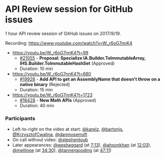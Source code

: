 # API Review session for GitHub issues

1 hour API review session of GitHub issues on 2017/9/19.

Recording: https://www.youtube.com/watch?v=W_r6oG7nnK4

* https://youtu.be/W_r6oG7nnK4?t=99
  * [#21055](https://github.com/dotnet/corefx/issues/21055) - **Proposal: Specialize IA.Builder.ToImmutableArray, IHS.Builder.ToImmutableHashSet** (Approved)
  * Duration: 10 min
* https://youtu.be/W_r6oG7nnK4?t=680
  * [#19928](https://github.com/dotnet/corefx/issues/19928) - **Add API to get an AssemblyName that doesn't throw on a native binary** (Rejected)
  * Duration: 15 min
* https://youtu.be/W_r6oG7nnK4?t=1723
  * [#16428](https://github.com/dotnet/corefx/issues/16428) - **New Math APIs** (Approved)
  * Duration: 40 min


### Participants

  * Left-to-right on the video at start: [@karelz](https://github.com/karelz), [@bartonjs](https://github.com/bartonjs), [@KrzysztofCwalina](https://github.com/KrzysztofCwalina), [@danmosemsft](https://github.com/danmosemsft)
  * On call without video: [@stephentoub](https://github.com/stephentoub)
  * Later appearances: [@weshaggard](https://github.com/weshaggard) (at [7:13](https://youtu.be/W_r6oG7nnK4?t=434)), [@ahsonkhan](https://github.com/ahsonkhan) (at [12:03](https://youtu.be/W_r6oG7nnK4?t=723)), [@mellinoe](https://github.com/mellinoe) (at [34:30](https://youtu.be/W_r6oG7nnK4?t=2070)), [@tannergooding](https://github.com/tannergooding) (at [47:11](https://youtu.be/W_r6oG7nnK4?t=2831))
